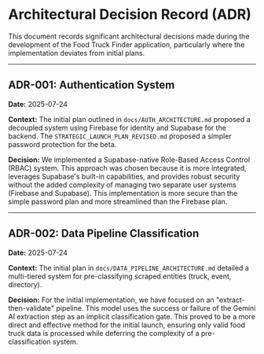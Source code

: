 # Architectural Decision Record (ADR)

This document records significant architectural decisions made during the development of the Food Truck Finder application, particularly where the implementation deviates from initial plans.

---

## ADR-001: Authentication System

**Date:** 2025-07-24

**Context:** The initial plan outlined in `docs/AUTH_ARCHITECTURE.md` proposed a decoupled system using Firebase for identity and Supabase for the backend. The `STRATEGIC_LAUNCH_PLAN_REVISED.md` proposed a simpler password protection for the beta.

**Decision:** We implemented a Supabase-native Role-Based Access Control (RBAC) system. This approach was chosen because it is more integrated, leverages Supabase's built-in capabilities, and provides robust security without the added complexity of managing two separate user systems (Firebase and Supabase). This implementation is more secure than the simple password plan and more streamlined than the Firebase plan.

---

## ADR-002: Data Pipeline Classification

**Date:** 2025-07-24

**Context:** The initial plan in `docs/DATA_PIPELINE_ARCHITECTURE.md` detailed a multi-tiered system for pre-classifying scraped entities (truck, event, directory).

**Decision:** For the initial implementation, we have focused on an "extract-then-validate" pipeline. This model uses the success or failure of the Gemini AI extraction step as an implicit classification gate. This proved to be a more direct and effective method for the initial launch, ensuring only valid food truck data is processed while deferring the complexity of a pre-classification system.